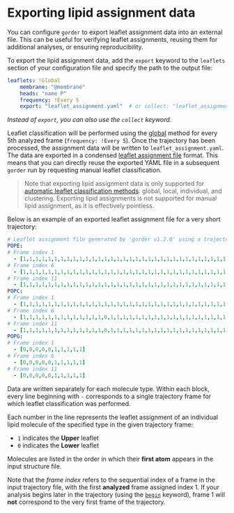 # Exporting lipid assignment data

You can configure `gorder` to export leaflet assignment data into an external file. This can be useful for verifying leaflet assignments, reusing them for additional analyses, or ensuring reproducibility.

To export the lipid assignment data, add the `export` keyword to the `leaflets` section of your configuration file and specify the path to the output file:

```yaml
leaflets: !Global
    membrane: "@membrane"
    heads: "name P"
    frequency: !Every 5
    export: "leaflet_assignment.yaml"  # or collect: "leaflet_assignment.yaml"
```

*Instead of `export`, you can also use the `collect` keyword.*

Leaflet classification will be performed using the [global](leaflets.md#global-method-for-leaflet-classification) method for every 5th analyzed frame (`frequency: !Every 5`). Once the trajectory has been processed, the assignment data will be written to `leaflet_assignment.yaml`. The data are exported in a condensed [leaflet assignment file](leaflets_assignment_file.md#leaflet-assignment-file) format. This means that you can directly reuse the exported YAML file in a subsequent `gorder` run by requesting manual leaflet classification.

> Note that exporting lipid assignment data is only supported for [automatic leaflet classification methods](leaflets.md): global, local, individual, and clustering. Exporting lipid assignments is not supported for manual lipid assignment, as it is effectively pointless.

Below is an example of an exported leaflet assignment file for a very short trajectory:

```yaml
# Leaflet assignment file generated by 'gorder v1.2.0' using a trajectory file 'md.xtc'.
POPE:
# Frame index 1
  - [1,1,1,1,1,1,1,1,1,1,1,1,1,1,1,1,1,1,1,1,1,1,1,1,1,1,1,1,1,1,1,1,1,1,1,1,1,1,1,1,1,1,1,1,1,0,0,0,0,0,0,0,0,0,0,0,0,0,0,0,0,0,0,0,0,0,0,0,0,0,0,0,0,0,0,0,0,0,0,0,0,0,0,0,0,0,0,0,0,0]
# Frame index 6
  - [1,1,1,1,1,1,1,1,1,1,1,1,1,1,1,1,1,1,1,1,1,1,1,1,1,1,1,1,1,1,1,1,1,1,1,1,1,1,1,1,1,1,1,1,1,0,0,0,0,0,0,0,0,0,0,0,0,0,0,0,0,0,0,0,0,0,0,0,0,0,0,0,0,0,0,0,0,0,0,0,0,0,0,0,0,0,0,0,0,0]
# Frame index 11
  - [1,1,1,1,1,1,1,1,1,1,1,1,1,1,1,1,1,1,1,1,1,1,1,1,1,1,1,1,1,1,1,1,1,1,1,1,1,1,1,1,1,1,1,1,1,0,0,0,0,0,0,0,0,0,0,0,0,0,0,0,0,0,0,0,0,0,0,0,0,0,0,0,0,0,0,0,0,0,0,0,0,0,0,0,1,0,0,0,0,0]
POPC:
# Frame index 1
  - [1,1,1,1,1,1,1,1,1,1,1,1,1,1,1,1,1,1,1,1,1,1,1,1,1,1,1,1,1,1,1,1,1,1,1,1,1,1,1,1,1,1,1,1,1,1,1,1,1,1,0,0,0,0,0,0,0,0,0,0,0,0,0,0,0,0,0,0,0,0,0,0,0,0,0,0,0,0,0,0,0,0,0,0,0,0,0,0,0,0,0,0,0,0,0,0,0,0,0,0]
# Frame index 6
  - [1,1,1,1,1,1,1,1,1,1,1,1,1,0,1,1,1,1,1,1,1,1,1,1,1,1,1,1,1,1,1,1,1,1,1,1,1,1,1,1,1,1,1,1,1,1,1,1,1,1,0,0,0,0,0,0,0,0,0,0,0,0,0,0,0,0,0,0,0,0,0,0,0,0,0,0,0,0,0,0,0,0,0,0,0,0,0,0,0,0,0,0,0,0,0,0,0,0,0,0]
# Frame index 11
  - [1,1,1,1,1,1,1,1,1,1,1,1,1,0,1,1,1,1,1,1,1,1,1,1,1,1,1,1,1,1,1,1,1,1,1,1,1,1,1,1,1,1,1,1,1,1,1,1,1,1,0,0,0,0,0,0,0,0,0,0,0,0,0,0,0,0,0,0,0,0,0,0,0,0,0,0,0,0,0,0,0,0,0,0,0,0,0,0,0,0,0,0,0,0,0,0,0,0,0,0]
POPG:
# Frame index 1
  - [0,0,0,0,0,1,1,1,1,1]
# Frame index 6
  - [0,0,0,0,0,1,1,1,1,1]
# Frame index 11
  - [0,0,0,0,0,1,1,1,1,1]
```

Data are written separately for each molecule type. Within each block, every line beginning with `-` corresponds to a single trajectory frame for which leaflet classification was performed.  

Each number in the line represents the leaflet assignment of an individual lipid molecule of the specified type in the given trajectory frame:  

- `1` indicates the **Upper** leaflet  
- `0` indicates the **Lower** leaflet  

Molecules are listed in the order in which their **first atom** appears in the input structure file.

Note that the *frame index* refers to the sequential index of a frame in the input trajectory file, with the first **analyzed** frame assigned index 1. If your analysis begins later in the trajectory (using the [`begin`](timerange.md) keyword), frame 1 will **not** correspond to the very first frame of the trajectory.